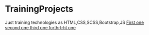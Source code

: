 # TrainingProjects

Just training technologies as HTML,CSS,SCSS,Bootstrap,JS
<a href="https://lernt33.github.io/FE-TrainingProjects/Site1/"> First one </a>
<a href="https://lernt33.github.io/FE-TrainingProjects/FE_API/1/"> second one </a>
<a href="https://lernt33.github.io/FE-TrainingProjects/FE_API/2/"> third one </a>
<a href="https://lernt33.github.io/FE-TrainingProjects/Bootstrap+Regex/"> forthrtrht one </a>

